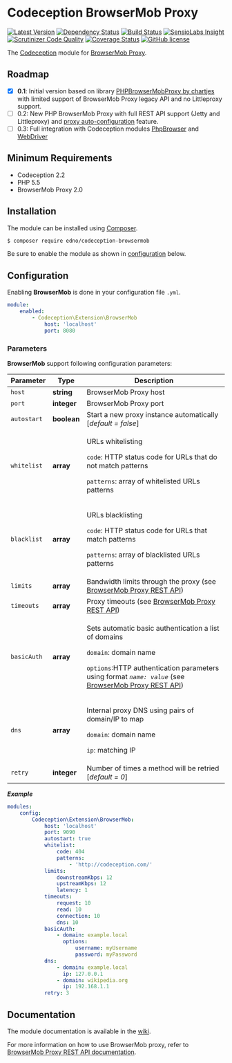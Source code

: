 # Codeception BrowserMob Proxy

[![Latest Version](https://img.shields.io/packagist/v/edno/codeception-browsermob.svg?style=flat-square)](https://packagist.org/packages/edno/codeception-browsermob)
[![Dependency Status](https://www.versioneye.com/user/projects/577d5f3991aab50034283ef2/badge.svg?style=flat-square)](https://www.versioneye.com/user/projects/577d5f3991aab50034283ef2)
[![Build Status](https://img.shields.io/travis/edno/codeception-browsermob.svg?style=flat-square)](https://travis-ci.org/edno/codeception-browsermob)
[![SensioLabs Insight](https://img.shields.io/sensiolabs/i/8c19ed7d-40e6-41ce-b9c7-fb2a87096103.svg?style=flat-square)](https://insight.sensiolabs.com/projects/8c19ed7d-40e6-41ce-b9c7-fb2a87096103)
[![Scrutinizer Code Quality](https://img.shields.io/scrutinizer/g/edno/codeception-browsermob.svg?style=flat-square)](https://scrutinizer-ci.com/g/edno/codeception-browsermob/?branch=master)
[![Coverage Status](https://img.shields.io/coveralls/edno/codeception-browsermob.svg?style=flat-square)](https://coveralls.io/github/edno/codeception-browsermob?branch=master)
[![GitHub license](https://img.shields.io/packagist/l/edno/codeception-browsermob.svg?style=flat-square)](https://raw.githubusercontent.com/edno/codeception-secureshell/master/LICENSE)

The [Codeception](http://codeception.com/) module for [BrowserMob Proxy](http://bmp.lightbody.net/).

## Roadmap
- [x] **0.1**: Initial version based on library [PHPBrowserMobProxy by chartjes](https://github.com/chartjes/PHPBrowserMobProxy/) with limited support of BrowserMob Proxy legacy API and no Littleproxy support.
- [ ] 0.2: New PHP BrowserMob Proxy with full REST API support (Jetty and Littleproxy) and [proxy auto-configuration](https://en.wikipedia.org/wiki/Proxy_auto-config) feature.
- [ ] 0.3: Full integration with Codeception modules [PhpBrowser](http://codeception.com/docs/modules/PhpBrowser) and [WebDriver](http://codeception.com/docs/modules/WebDriver)

## Minimum Requirements
- Codeception 2.2
- PHP 5.5
- BrowserMob Proxy 2.0

## Installation
The module can be installed using [Composer](https://getcomposer.org).

```bash
$ composer require edno/codeception-browsermob
```

Be sure to enable the module as shown in
[configuration](#configuration) below.

## Configuration
Enabling **BrowserMob** is done in your configuration file `.yml`.

```yaml
module:
    enabled:
        - Codeception\Extension\BrowserMob
            host: 'localhost'
            port: 8080
```

### Parameters
**BrowserMob** support following configuration parameters:

| Parameter | Type | Description |
|-----------|------|-------------|
| `host` | **string** | BrowserMob Proxy host |
| `port` | **integer** | BrowserMob Proxy port |
| `autostart` | **boolean** | Start a new proxy instance automatically [*default = false*] |
| `whitelist` | **array** | <p>URLs whitelisting</p><p>`code`: HTTP status code for URLs that do not match patterns</p><p>`patterns`: array of whitelisted URLs patterns<p> |
| `blacklist` | **array** | <p>URLs blacklisting</p><p>`code`: HTTP status code for URLs that match patterns</p><p>`patterns`: array of blacklisted URLs patterns<p> |
| `limits` | **array** | Bandwidth limits through the proxy (see [BrowserMob Proxy REST API](https://github.com/lightbody/browsermob-proxy#rest-api))|
| `timeouts` | **array** | Proxy timeouts (see [BrowserMob Proxy REST API](https://github.com/lightbody/browsermob-proxy#rest-api)) |
| `basicAuth` | **array** | <p>Sets automatic basic authentication a list of domains</p><p>`domain`: domain name</p><p>`options`:HTTP authentication parameters using format *`name: value`* (see [BrowserMob Proxy REST API](https://github.com/lightbody/browsermob-proxy#rest-api))</p> |
| `dns` | **array** | <p>Internal proxy DNS using pairs of domain/IP to map</p><p>`domain`: domain name</p><p>`ip`: matching IP</p>  |
| `retry` | **integer** | Number of times a method will be retried [*default = 0*] |

***Example***
```yaml
modules:
    config:
        Codeception\Extension\BrowserMob:
            host: 'localhost'
            port: 9090
            autostart: true
            whitelist:
                code: 404
                patterns:
                    - 'http://codeception.com/'
            limits:
                downstreamKbps: 12
                upstreamKbps: 12
                latency: 1
            timeouts:
                request: 10
                read: 10
                connection: 10
                dns: 10
            basicAuth:
                - domain: example.local
                  options:
                      username: myUsername
                      password: myPassword
            dns:
                - domain: example.local
                  ip: 127.0.0.1
                - domain: wikipedia.org
                  ip: 192.168.1.1
            retry: 3
```

## Documentation
The module documentation is available in the [wiki](https://github.com/edno/codeception-browsermob/wiki/Codeception-BrowserMob-Proxy-extension-Documentation).

For more information on how to use BrowserMob proxy, refer to [BrowserMob Proxy REST API documentation](https://github.com/lightbody/browsermob-proxy#rest-api).
